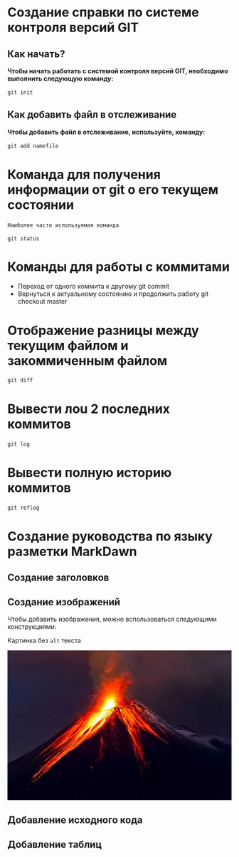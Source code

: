 # Создание справки по системе контроля версий GIT


## Как начать?
**Чтобы начать работать с системой контроля версий GIT, необходимо выполнить следующую команду:**

```c#
git init
```

## Как добавить файл в отслеживание

**Чтобы добавить файл в отслеживание, используйте, команду:**

```cs
git add namefile
```

# Команда для получения информации от git о его текущем состоянии

``Наиболее часто используемая команда``

```
git status
```

# Команды для работы с коммитами

* Переход от одного коммита к другому git commit
* Вернуться к актуальному состоянию и продолжить работу git checkout master

# Отображение разницы между текущим файлом и закоммиченным файлом

```cs
git diff
```

# Вывести лоu 2 последних коммитов

```cs
git log
```
# Вывести полную историю коммитов

```cs
git reflog
```


# Создание руководства по языку разметки MarkDawn


## Создание заголовков




## Создание изображений

Чтобы добавить изображения, можно вспользоваться следующими конструкциями:

Картинка без `alt` текста

![Не удалось вывести изображение](image.png)



## Добавление исходного кода



## Добавление таблиц



